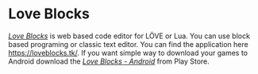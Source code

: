 # Love Blocks
*[Love Blocks](https://github.com/meda10/Love-blocks-web)* is web based code editor for LÖVE or Lua. You can use block based programing or classic text editor. You can find the application here https://loveblocks.tk/. If you want simple way to download your games to Android download the *[Love Blocks - Android](https://play.google.com/store/apps/details?id=blocks.love)* from Play Store.
